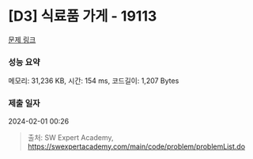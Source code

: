 # [D3] 식료품 가게 - 19113 

[문제 링크](https://swexpertacademy.com/main/code/problem/problemDetail.do?contestProbId=AYxCRFA6iiEDFASu) 

### 성능 요약

메모리: 31,236 KB, 시간: 154 ms, 코드길이: 1,207 Bytes

### 제출 일자

2024-02-01 00:26



> 출처: SW Expert Academy, https://swexpertacademy.com/main/code/problem/problemList.do